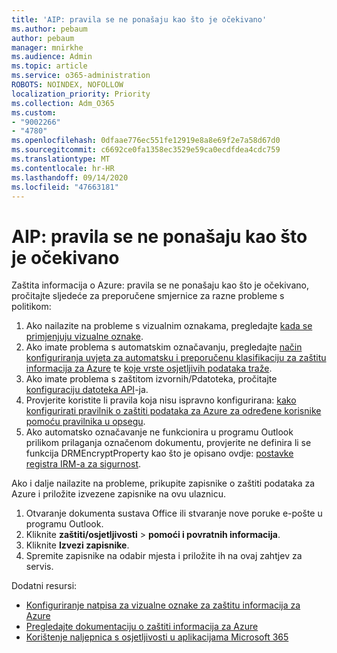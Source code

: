 ```yaml
---
title: 'AIP: pravila se ne ponašaju kao što je očekivano'
ms.author: pebaum
author: pebaum
manager: mnirkhe
ms.audience: Admin
ms.topic: article
ms.service: o365-administration
ROBOTS: NOINDEX, NOFOLLOW
localization_priority: Priority
ms.collection: Adm_O365
ms.custom:
- "9002266"
- "4780"
ms.openlocfilehash: 0dfaae776ec551fe12919e8a8e69f2e7a58d67d0
ms.sourcegitcommit: c6692ce0fa1358ec3529e59ca0ecdfdea4cdc759
ms.translationtype: MT
ms.contentlocale: hr-HR
ms.lasthandoff: 09/14/2020
ms.locfileid: "47663181"
---
```

# <a name="aip-policies-not-behaving-as-expected"></a>AIP: pravila se ne ponašaju kao što je očekivano

Zaštita informacija o Azure: pravila se ne ponašaju kao što je očekivano, pročitajte sljedeće za preporučene smjernice za razne probleme s politikom:

1. Ako nailazite na probleme s vizualnim oznakama, pregledajte [kada se primjenjuju vizualne oznake](https://docs.microsoft.com/azure/information-protection/configure-policy-markings#when-visual-markings-are-applied).
2. Ako imate problema s automatskim označavanju, pregledajte [način konfiguriranja uvjeta za automatsku i preporučenu klasifikaciju za zaštitu informacija za Azure](https://docs.microsoft.com/azure/information-protection/configure-policy-classification) te [koje vrste osjetljivih podataka traže](https://docs.microsoft.com/microsoft-365/compliance/sensitive-information-type-entity-definitions).
3. Ako imate problema s zaštitom izvornih/Pdatoteka, pročitajte [konfiguraciju datoteka API](https://docs.microsoft.com/azure/information-protection/develop/file-api-configuration)-ja.
4. Provjerite koristite li pravila koja nisu ispravno konfigurirana: [kako konfigurirati pravilnik o zaštiti podataka za Azure za određene korisnike pomoću pravilnika u opsegu](https://docs.microsoft.com/azure/information-protection/configure-policy-scope).
5. Ako automatsko označavanje ne funkcionira u programu Outlook prilikom prilaganja označenom dokumentu, provjerite ne definira li se funkcija DRMEncryptProperty kao što je opisano ovdje: [postavke registra IRM-a za sigurnost](https://docs.microsoft.com/deployoffice/security/protect-sensitive-messages-and-documents-by-using-irm-in-office#office-2016-irm-registry-key-options).

Ako i dalje nailazite na probleme, prikupite zapisnike o zaštiti podataka za Azure i priložite izvezene zapisnike na ovu ulaznicu.

1. Otvaranje dokumenta sustava Office ili stvaranje nove poruke e-pošte u programu Outlook.
2. Kliknite **zaštiti/osjetljivosti**  >  **pomoći i povratnih informacija**.
3. Kliknite **Izvezi zapisnike**.
4. Spremite zapisnike na odabir mjesta i priložite ih na ovaj zahtjev za servis.

Dodatni resursi:

- [Konfiguriranje natpisa za vizualne oznake za zaštitu informacija za Azure](https://docs.microsoft.com/azure/information-protection/configure-policy-markings)
- [Pregledajte dokumentaciju o zaštiti informacija za Azure](https://docs.microsoft.com/azure/information-protection/what-is-information-protection)
- [Korištenje naljepnica s osjetljivosti u aplikacijama Microsoft 365](https://docs.microsoft.com/microsoft-365/compliance/sensitivity-labels-office-apps)

